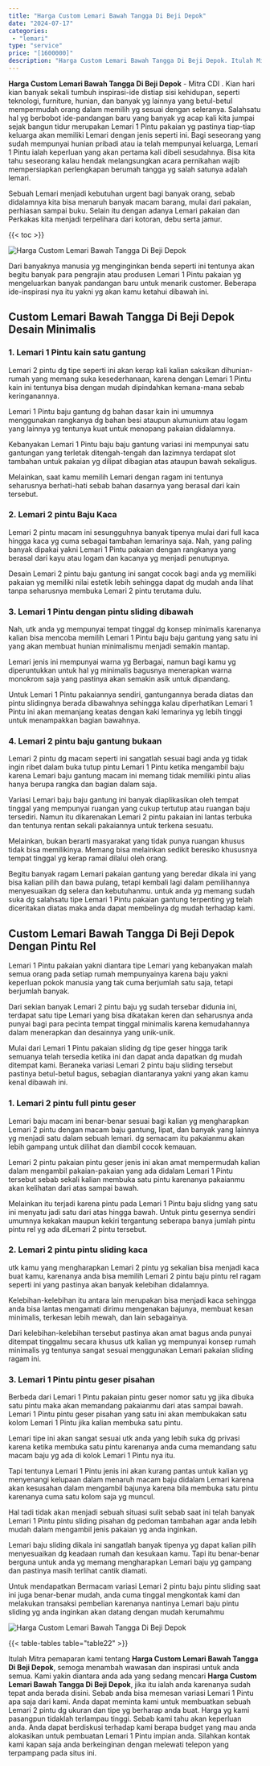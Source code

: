 ```yaml
---
title: "Harga Custom Lemari Bawah Tangga Di Beji Depok"
date: "2024-07-17"
categories:
 - "lemari"
type: "service"
price: "[1600000]"
description: "Harga Custom Lemari Bawah Tangga Di Beji Depok. Itulah Mitra pemaparan kami tentang **Harga Custom Lemari Bawah Tangga Di Beji Depok**, semoga menambah wawas..."
---
```


**Harga Custom Lemari Bawah Tangga Di Beji Depok** - Mitra CDI . Kian hari kian banyak sekali tumbuh inspirasi-ide distiap sisi kehidupan, seperti teknologi, furniture, hunian, dan banyak yg lainnya yang betul-betul mempermudah orang dalam memilih yg sesuai dengan seleranya. Salahsatu hal yg berbobot ide-pandangan baru yang banyak yg acap kali kita jumpai sejak bangun tidur merupakan Lemari 1 Pintu pakaian yg pastinya tiap-tiap keluarga akan memiliki Lemari dengan jenis seperti ini. Bagi seseorang yang sudah mempunyai hunian pribadi atau ia telah mempunyai keluarga, Lemari 1 Pintu ialah keperluan yang akan pertama kali dibeli sesudahnya. Bisa kita tahu seseorang kalau hendak melangsungkan acara pernikahan wajib mempersiapkan perlengkapan berumah tangga yg salah satunya adalah lemari.

Sebuah Lemari menjadi kebutuhan urgent bagi banyak orang, sebab didalamnya kita bisa menaruh banyak macam barang, mulai dari pakaian, perhiasan sampai buku. Selain itu dengan adanya Lemari pakaian dan Perkakas kita menjadi terpelihara dari kotoran, debu serta jamur.

{{< toc >}}

![Harga Custom Lemari Bawah Tangga Di Beji Depok](/images/mebel/lemari-umum-006.jpg)

Dari banyaknya manusia yg menginginkan benda seperti ini tentunya akan begitu banyak para pengrajin atau produsen Lemari 1 Pintu pakaian yg mengeluarkan banyak pandangan baru untuk menarik customer. Beberapa ide-inspirasi nya itu yakni yg akan kamu ketahui dibawah ini.

## Custom Lemari Bawah Tangga Di Beji Depok Desain Minimalis

### 1\. Lemari 1 Pintu kain satu gantung

Lemari 2 pintu dg tipe seperti ini akan kerap kali kalian saksikan dihunian-rumah yang memang suka kesederhanaan, karena dengan Lemari 1 Pintu kain ini tentunya bisa dengan mudah dipindahkan kemana-mana sebab keringanannya.

Lemari 1 Pintu baju gantung dg bahan dasar kain ini umumnya menggunakan rangkanya dg bahan besi ataupun alumunium atau logam yang lainnya yg tentunya kuat untuk menopang pakaian didalamnya.

Kebanyakan Lemari 1 Pintu baju baju gantung variasi ini mempunyai satu gantungan yang terletak ditengah-tengah dan lazimnya terdapat slot tambahan untuk pakaian yg dilipat dibagian atas ataupun bawah sekaligus.

Melainkan, saat kamu memilih Lemari dengan ragam ini tentunya seharusnya berhati-hati sebab bahan dasarnya yang berasal dari kain tersebut.

### 2\. Lemari 2 pintu Baju Kaca

Lemari 2 pintu macam ini sesungguhnya banyak tipenya mulai dari full kaca hingga kaca yg cuma sebagai tambahan lemarinya saja. Nah, yang paling banyak dipakai yakni Lemari 1 Pintu pakaian dengan rangkanya yang berasal dari kayu atau logam dan kacanya yg menjadi penutupnya.

Desain Lemari 2 pintu baju gantung ini sangat cocok bagi anda yg memiliki pakaian yg memiliki nilai estetik lebih sehingga dapat dg mudah anda lihat tanpa seharusnya membuka Lemari 2 pintu terutama dulu.

### 3\. Lemari 1 Pintu dengan pintu sliding dibawah

Nah, utk anda yg mempunyai tempat tinggal dg konsep minimalis karenanya kalian bisa mencoba memilih Lemari 1 Pintu baju baju gantung yang satu ini yang akan membuat hunian minimalismu menjadi semakin mantap.

Lemari jenis ini mempunyai warna yg Berbagai, namun bagi kamu yg diperuntukkan untuk hal yg minimalis bagusnya menerapkan warna monokrom saja yang pastinya akan semakin asik untuk dipandang.

Untuk Lemari 1 Pintu pakaiannya sendiri, gantungannya berada diatas dan pintu slidingnya berada dibawahnya sehingga kalau diperhatikan Lemari 1 Pintu ini akan memanjang keatas dengan kaki lemarinya yg lebih tinggi untuk menampakkan bagian bawahnya.

### 4\. Lemari 2 pintu baju gantung bukaan

Lemari 2 pintu dg macam seperti ini sangatlah sesuai bagi anda yg tidak ingin ribet dalam buka tutup pintu Lemari 1 Pintu ketika mengambil baju karena Lemari baju gantung macam ini memang tidak memiliki pintu alias hanya berupa rangka dan bagian dalam saja.

Variasi Lemari baju baju gantung ini banyak diaplikasikan oleh tempat tinggal yang mempunyai ruangan yang cukup tertutup atau ruangan baju tersediri. Namun itu dikarenakan Lemari 2 pintu pakaian ini lantas terbuka dan tentunya rentan sekali pakaiannya untuk terkena sesuatu.

Melainkan, bukan berarti masyarakat yang tidak punya ruangan khusus tidak bisa memilikinya. Memang bisa melainkan sedikit beresiko khususnya tempat tinggal yg kerap ramai dilalui oleh orang.

Begitu banyak ragam Lemari pakaian gantung yang beredar dikala ini yang bisa kalian pilih dan bawa pulang, tetapi kembali lagi dalam pemilihannya menyesuaikan dg selera dan kebutuhanmu. untuk anda yg memang sudah suka dg salahsatu tipe Lemari 1 Pintu pakaian gantung terpenting yg telah diceritakan diatas maka anda dapat membelinya dg mudah terhadap kami.

## Custom Lemari Bawah Tangga Di Beji Depok Dengan Pintu Rel

Lemari 1 Pintu pakaian yakni diantara tipe Lemari yang kebanyakan malah semua orang pada setiap rumah mempunyainya karena baju yakni keperluan pokok manusia yang tak cuma berjumlah satu saja, tetapi berjumlah banyak.

Dari sekian banyak Lemari 2 pintu baju yg sudah tersebar didunia ini, terdapat satu tipe Lemari yang bisa dikatakan keren dan seharusnya anda punyai bagi para pecinta tempat tinggal minimalis karena kemudahannya dalam menerapkan dan desainnya yang unik-unik.

Mulai dari Lemari 1 Pintu pakaian sliding dg tipe geser hingga tarik semuanya telah tersedia ketika ini dan dapat anda dapatkan dg mudah ditempat kami. Beraneka variasi Lemari 2 pintu baju sliding tersebut pastinya betul-betul bagus, sebagian diantaranya yakni yang akan kamu kenal dibawah ini.

### 1\. Lemari 2 pintu full pintu geser

Lemari baju macam ini benar-benar sesuai bagi kalian yg mengharapkan Lemari 2 pintu dengan macam baju gantung, lipat, dan banyak yang lainnya yg menjadi satu dalam sebuah lemari. dg semacam itu pakaianmu akan lebih gampang untuk dilihat dan diambil cocok kemauan.

Lemari 2 pintu pakaian pintu geser jenis ini akan amat mempermudah kalian dalam mengambil pakaian-pakaian yang ada didalam Lemari 1 Pintu tersebut sebab sekali kalian membuka satu pintu karenanya pakaianmu akan kelihatan dari atas sampai bawah.

Melainkan itu terjadi karena pintu pada Lemari 1 Pintu baju slidng yang satu ini menyatu jadi satu dari atas hingga bawah. Untuk pintu gesernya sendiri umumnya kekakan maupun kekiri tergantung seberapa banya jumlah pintu pintu rel yg ada diLemari 2 pintu tersebut.

### 2\. Lemari 2 pintu pintu sliding kaca

utk kamu yang mengharapkan Lemari 2 pintu yg sekalian bisa menjadi kaca buat kamu, karenanya anda bisa memilih Lemari 2 pintu baju pintu rel ragam seperti ini yang pastinya akan banyak kelebihan didalamnya.

Kelebihan-kelebihan itu antara lain merupakan bisa menjadi kaca sehingga anda bisa lantas mengamati dirimu mengenakan bajunya, membuat kesan minimalis, terkesan lebih mewah, dan lain sebagainya.

Dari kelebihan-kelebihan tersebut pastinya akan amat bagus anda punyai ditempat tinggalmu secara khusus utk kalian yg mempunyai konsep rumah minimalis yg tentunya sangat sesuai menggunakan Lemari pakaian sliding ragam ini.

### 3\. Lemari 1 Pintu pintu geser pisahan

Berbeda dari Lemari 1 Pintu pakaian pintu geser nomor satu yg jika dibuka satu pintu maka akan memandang pakaianmu dari atas sampai bawah. Lemari 1 Pintu pintu geser pisahan yang satu ini akan membukakan satu kolom Lemari 1 Pintu jika kalian membuka satu pintu.

Lemari tipe ini akan sangat sesuai utk anda yang lebih suka dg privasi karena ketika membuka satu pintu karenanya anda cuma memandang satu macam baju yg ada di kolok Lemari 1 Pintu nya itu.

Tapi tentunya Lemari 1 Pintu jenis ini akan kurang pantas untuk kalian yg menyenangi kelupaan dalam menaruh macam baju didalam Lemari karena akan kesusahan dalam mengambil bajunya karena bila membuka satu pintu karenanya cuma satu kolom saja yg muncul.

Hal tadi tidak akan menjadi sebuah situasi sulit sebab saat ini telah banyak Lemari 1 Pintu pintu sliding pisahan dg pedoman tambahan agar anda lebih mudah dalam mengambil jenis pakaian yg anda inginkan.

Lemari baju sliding dikala ini sangatlah banyak tipenya yg dapat kalian pilih menyesuaikan dg keadaan rumah dan kesukaan kamu. Tapi itu benar-benar berguna untuk anda yg memang mengharapkan Lemari baju yg gampang dan pastinya masih terlihat cantik diamati.

Untuk mendapatkan Bermacam variasi Lemari 2 pintu baju pintu sliding saat ini juga benar-benar mudah, anda cuma tinggal mengkontak kami dan melakukan transaksi pembelian karenanya nantinya Lemari baju pintu sliding yg anda inginkan akan datang dengan mudah kerumahmu

![Harga Custom Lemari Bawah Tangga Di Beji Depok](/images/mebel/lemari-buku-003.jpg)

{{< table-tables table="table22" >}}

Itulah Mitra pemaparan kami tentang **Harga Custom Lemari Bawah Tangga Di Beji Depok**, semoga menambah wawasan dan inspirasi untuk anda semua. Kami yakin diantara anda ada yang sedang mencari **Harga Custom Lemari Bawah Tangga Di Beji Depok**, jika itu ialah anda karenanya sudah tepat anda berada disini. Sebab anda bisa memesan variasi Lemari 1 Pintu apa saja dari kami. Anda dapat meminta kami untuk membuatkan sebuah Lemari 2 pintu dg ukuran dan tipe yg berharap anda buat. Harga yg kami pasangpun tidaklah terlampau tinggi. Sebab kami tahu akan keperluan anda. Anda dapat berdiskusi terhadap kami berapa budget yang mau anda alokasikan untuk pembuatan Lemari 1 Pintu impian anda. Silahkan kontak kami kapan saja anda berkeinginan dengan melewati telepon yang terpampang pada situs ini.
